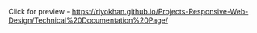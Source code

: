 Click for preview - https://riyokhan.github.io/Projects-Responsive-Web-Design/Technical%20Documentation%20Page/
